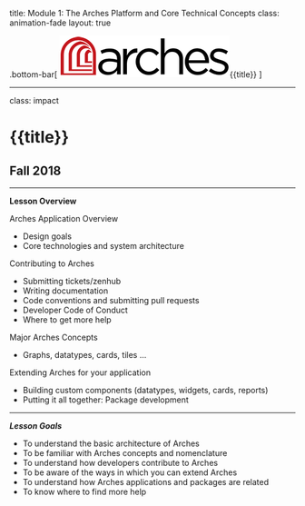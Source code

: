 title: Module 1: The Arches Platform and Core Technical Concepts
class: animation-fade
layout: true

<!-- This slide will serve as the base layout for all your slides -->
.bottom-bar[
 ![](images/arches_logo.png){{title}}
]

---

class: impact

# {{title}}
## Fall 2018
---

**Lesson Overview**

Arches Application Overview
- Design goals
- Core technologies and system architecture

Contributing to Arches
- Submitting tickets/zenhub
- Writing documentation
- Code conventions and submitting pull requests
- Developer Code of Conduct
- Where to get more help

Major Arches Concepts
- Graphs, datatypes, cards, tiles ...

Extending Arches for your application
- Building custom components (datatypes, widgets, cards, reports)
- Putting it all together: Package development

---

***Lesson Goals***

- To understand the basic architecture of Arches
- To be familiar with Arches concepts and nomenclature
- To understand how developers contribute to Arches
- To be aware of the ways in which you can extend Arches
- To understand how Arches applications and packages are related
- To know where to find more help
